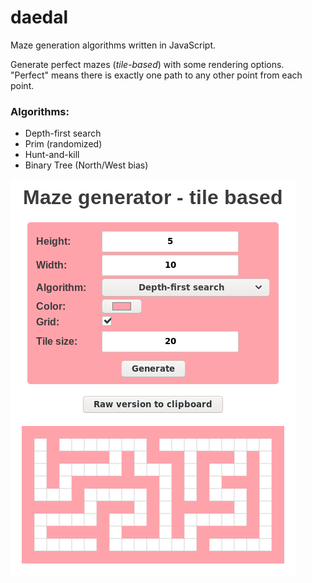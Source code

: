 # daedal
Maze generation algorithms written in JavaScript.  

Generate perfect mazes (_tile-based_) with some rendering options.    
"Perfect" means there is exactly one path to any other point from each point.

### Algorithms:
- Depth-first search
- Prim (randomized)
- Hunt-and-kill
- Binary Tree (North/West bias)

![example](example.png)  
